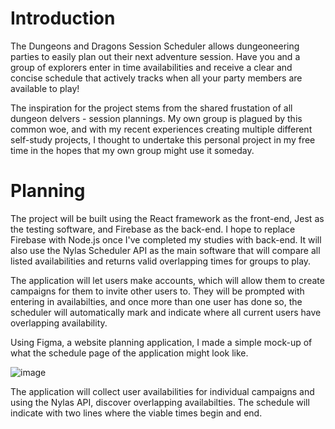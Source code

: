 # Introduction

The Dungeons and Dragons Session Scheduler allows dungeoneering parties to easily plan out their next adventure session. Have you and a group of explorers enter in time availabilities and receive a clear and concise schedule that actively tracks when all your party members are available to play!

The inspiration for the project stems from the shared frustation of all dungeon delvers - session plannings. My own group is plagued by this common woe, and with my recent experiences creating multiple different self-study projects, I thought to undertake this personal project in my free time in the hopes that my own group might use it someday.

# Planning

The project will be built using the React framework as the front-end, Jest as the testing software, and Firebase as the back-end. I hope to replace Firebase with Node.js once I've completed my studies with back-end. It will also use the Nylas Scheduler API as the main software that will compare all listed availabilities and returns valid overlapping times for groups to play.

The application will let users make accounts, which will allow them to create campaigns for them to invite other users to. They will be prompted with entering in availabilties, and once more than one user has done so, the scheduler will automatically mark and indicate where all current users have overlapping availability.

Using Figma, a website planning application, I made a simple mock-up of what the schedule page of the application might look like.

![image](https://user-images.githubusercontent.com/96889143/198142119-132007f6-ae3f-4c78-ae39-be173656dba6.png)

The application will collect user availabilities for individual campaigns and using the Nylas API, discover overlapping availabilties. The schedule will indicate with two lines where the viable times begin and end.








